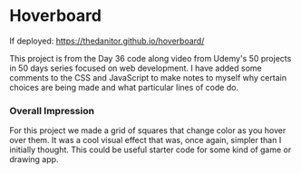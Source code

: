 # Hoverboard

If deployed: https://thedanitor.github.io/hoverboard/

This project is from the Day 36 code along video from Udemy's 50 projects in 50 days series focused on web development. I have added some comments to the CSS and JavaScript to make notes to myself why certain choices are being made and what particular lines of code do.

### Overall Impression

For this project we made a grid of squares that change color as you hover over them. It was a cool visual effect that was, once again, simpler than I initially thought. This could be useful starter code for some kind of game or drawing app.
